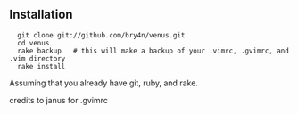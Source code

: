 Installation
-------------

```
  git clone git://github.com/bry4n/venus.git
  cd venus
  rake backup   # this will make a backup of your .vimrc, .gvimrc, and .vim directory 
  rake install
```

Assuming that you already have git, ruby, and rake.

credits to janus for .gvimrc

